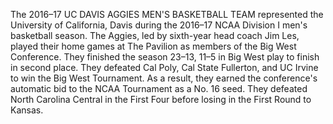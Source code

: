 The 2016–17 UC DAVIS AGGIES MEN'S BASKETBALL TEAM represented the University of California, Davis during the 2016–17 NCAA Division I men's basketball season. The Aggies, led by sixth-year head coach Jim Les, played their home games at The Pavilion as members of the Big West Conference. They finished the season 23–13, 11–5 in Big West play to finish in second place. They defeated Cal Poly, Cal State Fullerton, and UC Irvine to win the Big West Tournament. As a result, they earned the conference's automatic bid to the NCAA Tournament as a No. 16 seed. They defeated North Carolina Central in the First Four before losing in the First Round to Kansas.
